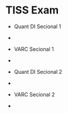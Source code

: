 <html>
<head></head>
<body>
	<h1>TISS Exam</h1>
	<ul> 
	  <li><a href="https://ambarfulzele.github.io/RiyaJain/TISSNETSECTIONAL_1_QuantDI.html"></a>Quant DI Secional 1</li>
	</ul>
	<ul> 
	  <li><a href="https://ambarfulzele.github.io/RiyaJain/TISSNETSECTIONAL_1_Solution.html"></a></li>
	</ul>
	<ul> 
	  <li><a href="https://ambarfulzele.github.io/RiyaJain/TISSNETSECTIONAL_2_VARC.html"></a>VARC Secional 1</li>
	</ul>
	<ul> 
	  <li><a href="https://ambarfulzele.github.io/RiyaJain/TISSNETSECTIONAL_2_Solution.html"></a></li>
	</ul>
	<ul> 
	  <li><a href="https://ambarfulzele.github.io/RiyaJain/TISSNETSECTIONAL_3_QuantDI.html"></a>Quant DI Secional 2</li>
	</ul>
	<ul> 
	  <li><a href="https://ambarfulzele.github.io/RiyaJain/TISSNETSECTIONAL_3_Solution.html"></a></li>
	</ul>
	<ul> 
	  <li><a href="https://ambarfulzele.github.io/RiyaJain/TISSNETSECTIONAL_4_VARC.html"></a>VARC Secional 2</li>
	</ul>
	<ul> 
	  <li><a href="https://ambarfulzele.github.io/RiyaJain/TISSNETSECTIONAL_4_Solution.html"></a></li>
	</ul>
</body></html>
